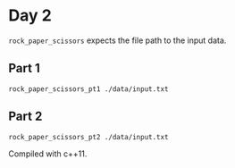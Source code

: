 # Day 2
`rock_paper_scissors` expects the file path to the input data.

## Part 1
`rock_paper_scissors_pt1 ./data/input.txt`
## Part 2
`rock_paper_scissors_pt2 ./data/input.txt`

Compiled with c++11. 
